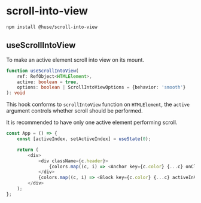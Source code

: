 # scroll-into-view

```shell
npm install @huse/scroll-into-view
```

## useScrollIntoView

To make an active element scroll into view on its mount.

```typescript
function useScrollIntoView(
    ref: RefObject<HTMLElement>,
    active: boolean = true,
    options: boolean | ScrollIntoViewOptions = {behavior: 'smooth'}
): void
```

This hook conforms to `scrollIntoView` function on `HTMLElement`, the `active` argument controls whether scroll should be performed.

It is recommended to have only one active element performing scroll.

```javascript
const App = () => {
    const [activeIndex, setActiveIndex] = useState(0);

    return (
        <div>
            <div className={c.header}>
                {colors.map((c, i) => <Anchor key={c.color} {...c} onClick={() => setActiveIndex(i)} />)}
            </div>
            {colors.map((c, i) => <Block key={c.color} {...c} activeInView={i === activeIndex} />)}
        </div>
    );
};
```
